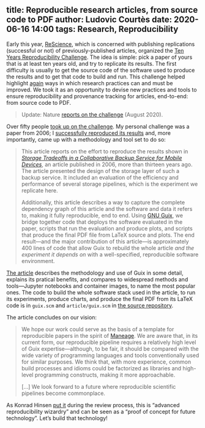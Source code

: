 title: Reproducible research articles, from source code to PDF
author: Ludovic Courtès
date: 2020-06-16 14:00
tags: Research, Reproducibility
---

Early this year, [ReScience](https://rescience.github.io), which is
concerned with publishing replications (successful or not) of
previously-published articles, organized the [Ten Years Reproducibility
Challenge](https://rescience.github.io/ten-years/).  The idea is simple:
pick a paper of yours that is at least ten years old, and try to
replicate its results.  The first difficulty is usually to get the
source code of the software used to produce the results and to get that
code to build and run.  This challenge helped highlight
[again](https://en.wikipedia.org/wiki/Replication_crisis) ways in which
research practices can and must be improved.  We took it as an
opportunity to devise new practices and tools to ensure reproducibility
and provenance tracking for articles, end-to-end: from source code to
PDF.

> Update: Nature [reports on the
> challenge](https://www.nature.com/articles/d41586-020-02462-7) (August
> 2020).

Over fifty people [took up on the
challenge](https://github.com/ReScience/ten-years/issues/1).  My
personal challenge was a paper from 2006; I [successfully reproduced its
results](https://doi.org/10.5281/zenodo.3886739) and, more importantly,
came up with a methodology and tool set to do so:

> This article reports on the effort to reproduce the results shown in
> [_Storage Tradeoffs in a Collaborative Backup Service for Mobile
> Devices_](https://hal.inria.fr/hal-00187069/en), an article published
> in 2006, more than thirteen years ago.  The article presented the
> design of the storage layer of such a backup service.  It included an
> evaluation of the efficiency and performance of several storage
> pipelines, which is the experiment we replicate here.
>
> Additionally, this article describes a way to capture the complete
> dependency graph of this article and the software and data it refers
> to, making it fully reproducible, end to end.  Using
> [GNU Guix](https://hal.inria.fr/hal-01161771/en), we bridge together
> code that deploys the software evaluated in the paper, scripts that
> run the evaluation and produce plots, and scripts that produce the
> final PDF file from LaTeX source and plots.  The end result—and the
> major contribution of this article—is approximately 400 lines of code
> that allow Guix to rebuild the whole article _and the experiment it
> depends on_ with a well-specified, reproducible software environment.

[The article](https://doi.org/10.5281/zenodo.3886739) describes the
methodology and use of Guix in some detail, explains its pratical
benefits, and compares to widespread methods and tools—Jupyter notebooks
and container images, to name the most popular ones.  The code to build
the whole software stack used in the article, to run its experiments,
produce charts, and produce the final PDF from its LaTeX code is in
`guix.scm` and `article/guix.scm` in [the source
repository](https://gitlab.inria.fr/lcourtes-phd/edcc-2006-redone).

The article concludes on our vision:

> We hope our work could serve as the basis of a template for
> reproducible papers in the spirit of [Maneage](http://maneage.org/).
> We are aware that, in its current form, our reproducible pipeline
> requires a relatively high level of Guix expertise—although, to be
> fair, it should be compared with the wide variety of programming
> languages and tools conventionally used for similar purposes.  We
> think that, with more experience, common build processes and idioms
> could be factorized as libraries and high-level programming
> constructs, making it more approachable.
>
> […] We look forward to a future where reproducible scientific
> pipelines become commonplace.

As Konrad Hinsen [put
it](https://github.com/ReScience/submissions/issues/32#issuecomment-634149030)
during the review process, this is “advanced reproducibility wizardry”
and can be seen as a “proof of concept for future technology”.  Let’s
build that technology!
